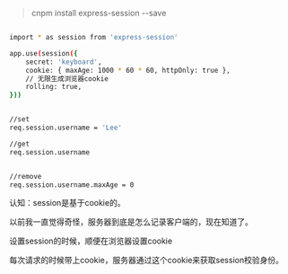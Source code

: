 > cnpm install express-session --save

```bash

import * as session from 'express-session'

app.use(session({
	secret: 'keyboard',
	cookie: { maxAge: 1000 * 60 * 60, httpOnly: true },
	// 无限生成浏览器cookie
	rolling: true,
}))


//set
req.session.username = 'Lee'

//get
req.session.username


//remove
req.session.username.maxAge = 0

```

认知：session是基于cookie的。

以前我一直觉得奇怪，服务器到底是怎么记录客户端的，现在知道了。

设置session的时候，顺便在浏览器设置cookie

每次请求的时候带上cookie，服务器通过这个cookie来获取session校验身份。